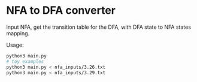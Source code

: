 # NFA to DFA converter

Input NFA, get the transition table for the DFA,
with DFA state to NFA states mapping.

Usage:

```bash
python3 main.py
# toy examples
python3 main.py < nfa_inputs/3.26.txt
python3 main.py < nfa_inputs/3.29.txt
```
